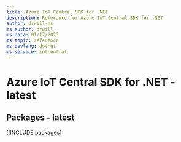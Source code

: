 ```yaml
---
title: Azure IoT Central SDK for .NET
description: Reference for Azure IoT Central SDK for .NET
author: drwill-ms
ms.author: drwill
ms.data: 01/17/2023
ms.topic: reference
ms.devlang: dotnet
ms.service: iotcentral
---
```

# Azure IoT Central SDK for .NET - latest
## Packages - latest
[!INCLUDE [packages](iot-central-index.md)]